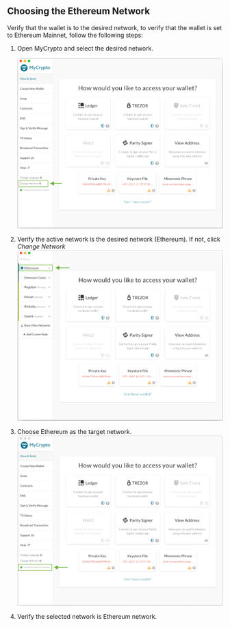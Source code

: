 ## Choosing the Ethereum Network
Verify that the wallet is to the desired network, to verify that the wallet is set to Ethereum Mainnet, follow the following steps:

1. Open MyCrypto and select the desired network.<p> 
![](../instructions/change_network_1.png)

1. Verify the active network is the desired network (Ethereum). If not, click *Change Network*
![](../instructions/change_network_2.png)

1. Choose Ethereum as the target network.
![](../instructions/change_network_3.png)

1. Verify the selected network is Ethereum network.